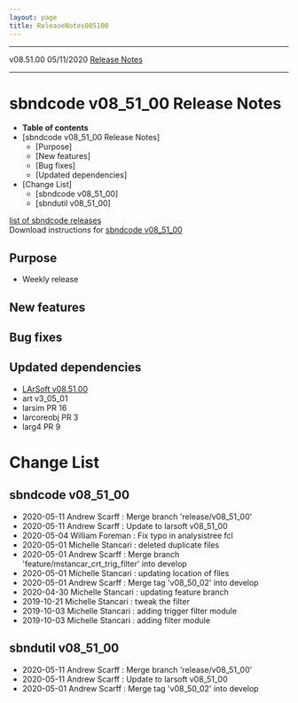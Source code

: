 ```yaml
---
layout: page
title: ReleaseNotes085100
---
```


  ----------- ------------ -- -- ------------------------------------------------------
  v08.51.00   05/11/2020         [Release Notes](ReleaseNotes085100.html)
  ----------- ------------ -- -- ------------------------------------------------------



sbndcode v08\_51\_00 Release Notes
======================================================================================

-   **Table of contents**
-   [sbndcode v08\_51\_00 Release
    Notes]
    -   [Purpose]
    -   [New features]
    -   [Bug fixes]
    -   [Updated dependencies]
-   [Change List]
    -   [sbndcode v08\_51\_00]
    -   [sbndutil v08\_51\_00]

[list of sbndcode
releases](List_of_SBND_code_releases.html)\
Download instructions for [sbndcode
v08\_51\_00](http://scisoft.fnal.gov/scisoft/bundles/sbnd/v08_51_00/sbndcode-v08_51_00.html)



Purpose
----------------------------------

-   Weekly release



New features
--------------------------------------------



Bug fixes
--------------------------------------



Updated dependencies
------------------------------------------------------------

-   [LArSoft
    v08.51.00](https://cdcvs.fnal.gov/redmine/projects/larsoft/wiki/ReleaseNotes085100)
-   art v3\_05\_01
-   larsim PR 16
-   larcoreobj PR 3
-   larg4 PR 9



Change List
==========================================



sbndcode v08\_51\_00
----------------------------------------------------------

-   2020-05-11 Andrew Scarff : Merge branch \'release/v08\_51\_00\'
-   2020-05-11 Andrew Scarff : Update to larsoft v08\_51\_00
-   2020-05-04 William Foreman : Fix typo in analysistree fcl
-   2020-05-01 Michelle Stancari : deleted duplicate files
-   2020-05-01 Andrew Scarff : Merge branch
    \'feature/mstancar\_crt\_trig\_filter\' into develop
-   2020-05-01 Michelle Stancari : updating location of files
-   2020-05-01 Andrew Scarff : Merge tag \'v08\_50\_02\' into develop
-   2020-04-30 Michelle Stancari : updating feature branch
-   2019-10-21 Michelle Stancari : tweak the filter
-   2019-10-03 Michelle Stancari : adding trigger filter module
-   2019-10-03 Michelle Stancari : adding filter module



sbndutil v08\_51\_00
----------------------------------------------------------

-   2020-05-11 Andrew Scarff : Merge branch \'release/v08\_51\_00\'
-   2020-05-11 Andrew Scarff : Update to larsoft v08\_51\_00
-   2020-05-01 Andrew Scarff : Merge tag \'v08\_50\_02\' into develop
